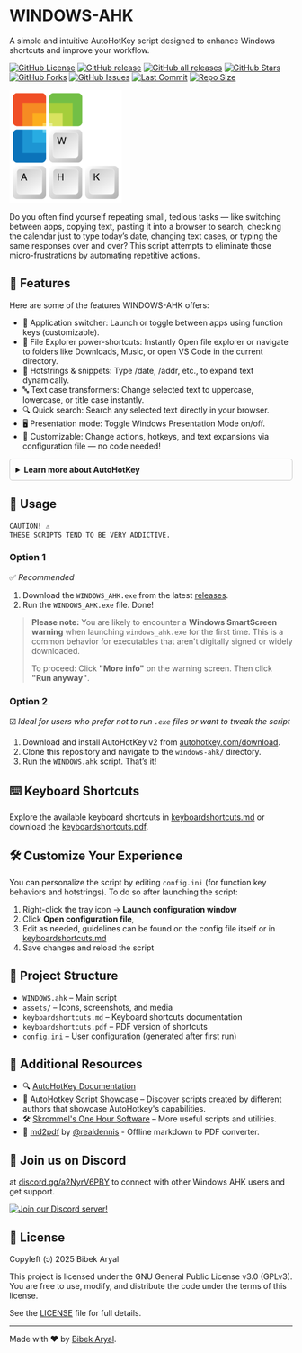 # WINDOWS-AHK

A simple and intuitive AutoHotKey script designed to enhance Windows shortcuts and improve your workflow.

[![GitHub License](https://img.shields.io/github/license/arlbibek/windows-ahk)](https://github.com/arlbibek/windows-ahk/blob/master/LICENSE)
[![GitHub release](https://img.shields.io/github/v/release/arlbibek/windows-ahk)](https://github.com/arlbibek/windows-ahk/releases/latest)
[![GitHub all releases](https://img.shields.io/github/downloads/arlbibek/windows-ahk/total)](https://github.com/arlbibek/windows-ahk/releases/latest)
[![GitHub Stars](https://img.shields.io/github/stars/arlbibek/windows-ahk?style=social)](https://github.com/arlbibek/windows-ahk/stargazers)
[![GitHub Forks](https://img.shields.io/github/forks/arlbibek/windows-ahk?style=social)](https://github.com/arlbibek/windows-ahk/network/members)
[![GitHub Issues](https://img.shields.io/github/issues/arlbibek/windows-ahk)](https://github.com/arlbibek/windows-ahk/issues)
[![Last Commit](https://img.shields.io/github/last-commit/arlbibek/windows-ahk)](https://github.com/arlbibek/windows-ahk/commits/main)
[![Repo Size](https://img.shields.io/github/repo-size/arlbibek/windows-ahk)](https://github.com/arlbibek/windows-ahk)

<img src="https://raw.githubusercontent.com/arlbibek/windows-ahk/master/assets/windows-ahk.png" width="200" />

Do you often find yourself repeating small, tedious tasks — like switching between apps, copying text, pasting it into a browser to search, checking the calendar just to type today’s date, changing text cases, or typing the same responses over and over? This script attempts to eliminate those micro-frustrations by automating repetitive actions.

## 🚀 Features

Here are some of the features WINDOWS-AHK offers:

- 🔄 Application switcher: Launch or toggle between apps using function keys (customizable).
- 📁 File Explorer power-shortcuts: Instantly Open file explorer or navigate to folders like Downloads, Music, or open VS Code in the current directory.
- 🧠 Hotstrings & snippets: Type /date, /addr, etc., to expand text dynamically.
- 🔤 Text case transformers: Change selected text to uppercase, lowercase, or title case instantly.
- 🔍 Quick search: Search any selected text directly in your browser.
- 🖥️ Presentation mode: Toggle Windows Presentation Mode on/off.
- 🧩 Customizable: Change actions, hotkeys, and text expansions via configuration file — no code needed!

<details style="border: 1px solid #ccc; border-radius: 5px; padding: 10px; margin-bottom: 10px;">
  <summary style="font-weight: bold; cursor: pointer; outline: none;">
    Learn more about AutoHotKey
  </summary>
AutoHotkey is a free and open-source scripting language for Windows, originally designed to create custom keyboard shortcuts, automate tasks, and perform fast macro-creation. It empowers users of all skill levels to automate repetitive tasks in Windows applications.

- Official Website: [autohotkey.com](https://www.autohotkey.com)
- Download AutoHotkey: [autohotkey.com/download](https://www.autohotkey.com/download)

</details>

## 📖 Usage

```plaintext
CAUTION! ⚠️
THESE SCRIPTS TEND TO BE VERY ADDICTIVE.
```

### Option 1

✅ _Recommended_

1. Download the `WINDOWS_AHK.exe` from the latest [releases](https://github.com/arlbibek/windows-ahk/releases).
2. Run the `WINDOWS_AHK.exe` file. Done!

> **Please note:** You are likely to encounter a **Windows SmartScreen warning** when launching `windows_ahk.exe` for the first time.
> This is a common behavior for executables that aren't digitally signed or widely downloaded.
>
> To proceed: Click **"More info"** on the warning screen. Then click **"Run anyway"**.

### Option 2

☑️ _Ideal for users who prefer not to run `.exe` files or want to tweak the script_

1. Download and install AutoHotKey v2 from [autohotkey.com/download](https://www.autohotkey.com/download).
2. Clone this repository and navigate to the `windows-ahk/` directory.
3. Run the `WINDOWS.ahk` script. That’s it!

## ⌨️ Keyboard Shortcuts

Explore the available keyboard shortcuts in [keyboardshortcuts.md](https://github.com/arlbibek/windows-ahk/blob/master/keyboardshortcuts.md) or download the [keyboardshortcuts.pdf](https://github.com/arlbibek/windows-ahk/blob/master/assets/keyboardshortcuts.pdf).

## 🛠️ Customize Your Experience

You can personalize the script by editing `config.ini` (for function key behaviors and hotstrings). To do so after launching the script:

1. Right-click the tray icon → **Launch configuration window**
2. Click **Open configuration file**,
3. Edit as needed, guidelines can be found on the config file itself or in [keyboardshortcuts.md](https://github.com/arlbibek/windows-ahk/blob/master/keyboardshortcuts.md)
4. Save changes and reload the script

## 📂 Project Structure

- `WINDOWS.ahk` – Main script
- `assets/` – Icons, screenshots, and media
- `keyboardshortcuts.md` – Keyboard shortcuts documentation
- `keyboardshortcuts.pdf` – PDF version of shortcuts
- `config.ini` – User configuration (generated after first run)

## 🔗 Additional Resources

- 🔍 [AutoHotKey Documentation](https://www.autohotkey.com/docs/v2/)
- 📜 [AutoHotkey Script Showcase](https://www.autohotkey.com/docs/scripts/index.htm) – Discover scripts created by different authors that showcase AutoHotkey's capabilities.
- 🛠️ [Skrommel's One Hour Software](https://www.dcmembers.com/skrommel/downloads/) – More useful scripts and utilities.
- 📄 [md2pdf](https://github.com/realdennis/md2pdf) by [@realdennis](https://github.com/realdennis/) - Offline markdown to PDF converter.

## 💬 Join us on Discord

at [discord.gg/a2NyrV6PBY](http://discord.gg/a2NyrV6PBY) to connect with other Windows AHK users and get support.

[![Join our Discord server!](https://invidget.switchblade.xyz/a2NyrV6PBY)](http://discord.gg/a2NyrV6PBY)

## 📜 License

Copyleft (ↄ) 2025 Bibek Aryal

This project is licensed under the GNU General Public License v3.0 (GPLv3).
You are free to use, modify, and distribute the code under the terms of this license.

See the [LICENSE](https://github.com/arlbibek/windows-ahk/blob/master/LICENSE) file for full details.

---

Made with ❤️ by [Bibek Aryal](https://bibeka.com.np/).

